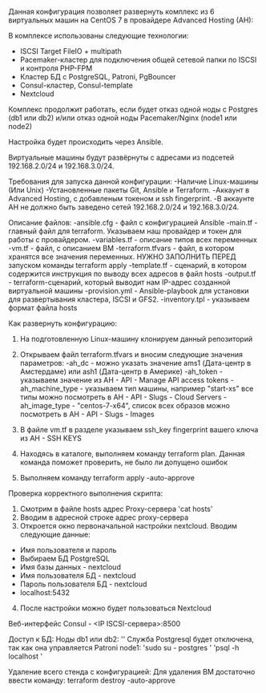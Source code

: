 Данная конфигурация позволяет развернуть комплекс из 6 виртуальных машин на CentOS 7 в провайдере Advanced Hosting (AH):

В комплексе использованы следующие технологии:
- ISCSI Target FileIO + multipath
- Pacemaker-кластер для подключения общей сетевой папки по ISCSI и контроля PHP-FPM
- Кластер БД с PostgreSQL, Patroni, PgBouncer
- Consul-кластер, Consul-template
- Nextcloud

Комплекс продолжит работать, если будет отказ одной ноды с Postgres (db1 или db2) и/или отказ одной ноды Pacemaker/Nginx (node1 или node2)

Настройка будет происходить через Ansible. 

Виртуальные машины будут развёрнуты с адресами из подсетей 192.168.2.0/24 и 192.168.3.0/24. 

Требования для запуска данной конфигурации: 
-Наличие Linux-машины (Или Unix)
-Установленные пакеты Git, Ansible и Terraform.
-Аккаунт в Advanced Hosting, c добавленым токеном и ssh fingerprint. 
-В аккаунте AH не должно быть заведено сетей 192.168.2.0/24 и 192.168.3.0/24.


Описание файлов:
-ansible.cfg - файл с конфигурацией Ansible
-main.tf - главный файл для terraform. Указываем наш провайдер и токен для работы с провайдером. 
-variables.tf - описание типов всех переменных
-vm.tf - файл, с описанием ВМ
-terraform.tfvars - файл, в котором хранятся все значения переменных. НУЖНО ЗАПОЛНИТЬ ПЕРЕД запуском команды terraform apply
-template.tf - сценарий, в котором содержится инструкция по выводу всех адресов в файл hosts
-output.tf - terraform-сценарий, который выводит нам IP-адрес созданной виртуальной машины
-provision.yml - Ansible-playbook для установки для развертывания кластера, ISCSI и GFS2.
-inventory.tpl - указываем формат файла hosts


Как развернуть конфигурацию: 
1) На подготовленную Linux-машину клонируем данный репозиторий
2) Открываем файл terraform.tfvars и вносим следующие значения параметров:
  -ah_dc - можно указать значение ams1 (Дата-центр в Амстердаме) или ash1 (Дата-центр в Америке)
  -ah_token - указываем значение из AH - API - Manage API access tokens
  -ah_machine_type - указываем тип машины, например "start-xs" все типы можно посмотреть в  AH - API - Slugs - Cloud Servers
  -ah_image_type - "centos-7-x64", список всех образов можно посмотреть в AH - API - Slugs - Images

3) В файле vm.tf в разделе указываем ssh_key fingerprint вашего ключа из AH - SSH KEYS

4) Находясь в каталоге, выполняем команду terraform plan. Данная команда поможет проверить, не было ли допущено ошибок

5) Выполняем команду terraform apply -auto-approve


Проверка корректного выполнения скрипта:
1) Смотрим в файле hosts адрес Proxy-сервера 'cat hosts'
2) Вводим в адресной строке адрес proxy-сервера
3) Откроется окно первоначальной настройки nextcloud. Вводим следующие данные:
- Имя пользователя и пароль
- Выбираем БД PostgreSQL
- Имя базы данных - nextcloud
- Имя пользователя БД - nextcloud
- Пароль пользователя БД - nextcloud
- localhost:5432

4) После настройки можно будет пользоваться Nextcloud

Веб-интерфейс Consul - <IP ISCSI-сервера>:8500

Доступ к БД:
Ноды db1 или db2: ''
Служба Postgresql будет отключена, так как она управляется Patroni
node1: 
'sudo su - postgres '
'psql -h localhost ' 




Удаление всего стенда с конфигурацией:
Для удаления ВМ достаточно ввести команду: terraform destroy -auto-approve